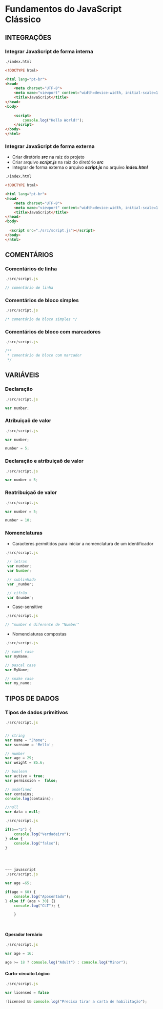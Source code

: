 # Fundamentos do JavaScript Clássico 

## INTEGRAÇÕES 

### Integrar JavaScript de forma interna 

~~~ html
./index.html

<!DOCTYPE html>

<html lang="pt-br">
<head>
    <meta charset="UTF-8">
    <meta name="viewport" content="width=device-width, initial-scale=1.0">
    <title>JavaScript</title>
</head>
<body>
    
    <script>
        console.log("Hello World!");
    </script>
</body>
</html>
~~~
    


### Integrar JavaScript de forma externa

- Criar diretório ***src*** na raiz do projeto 
- Criar arquivo ***script.js*** na raiz do diretório ***src***
- Integrar de forma externa o arquivo ***script.js*** no arquivo ***index.html***

~~~ html
./index.html

<!DOCTYPE html>

<html lang="pt-br">
<head>
    <meta charset="UTF-8">
    <meta name="viewport" content="width=device-width, initial-scale=1.0">
    <title>JavaScript</title>
</head>
<body>
    
  <script src="./src/script.js"></script>
</body>
</html>
~~~

## COMENTÁRIOS

### Comentários de linha 

~~~ javascript 
./src/script.js

// comentário de linha 

~~~

### Comentários de bloco simples 

~~~ javascript 
./src/script.js

/* comentário de bloco simples */

~~~

### Comentários de bloco com marcadores

~~~ javascript 
./src/script.js

/**
 * comentário de bloco com marcador 
 */

~~~

## VARIÁVEIS

### Declaração

~~~javascript 
./src/script.js

var number;

~~~

### Atribuiçaõ de valor 

~~~javascript 
./src/script.js

var number;

number = 5;

~~~

### Declaração e atribuiçaõ de valor 

~~~javascript 
./src/script.js

var number = 5;

~~~

### Reatribuiçaõ de valor 

~~~javascript 
./src/script.js

var number = 5;

number = 10;

~~~

### Nomenclaturas 

- Caracteres permitidos para iniciar a nomenclatura de um identificador 

~~~javascript 
./src/script.js
 
 // letras
 var number;
 var Number;

 // sublinhado
 var _number;

 // cifrão
 var $number;

~~~

- Case-sensitive

~~~javascript 
./src/script.js

// "number é diferente de "Number"

~~~

- Nomenclaturas compostas 

~~~javascript 
./src/script.js

// camel case
var myName;

// pascal case
var MyName;

// snake case
var my_name;

~~~

## TIPOS DE DADOS

### Tipos de dados primitivos 

~~~javascript 
./src/script.js


// string
var name = "Jhone"; 
var surname = 'Mello';

// number
var age = 29;
var weight = 85.6;

// boolean
var active = true;
var permission =  false;

// undefined 
var contains;
console.log(contains);

//null
var data = null;

~~~










~~~ javascript
./src/script.js

if(5=="5") {
    console.log("Verdadeiro");
} else {
    console.log("falso");
}
  



~~~ javascript
./src/script.js

var age =65;

if(age > 60) {
    console.log("Aposentado");
} else if (age > 30) {}
    console.log("CLT"); {

    }

  

~~~

#### Operador ternário

~~~ javascript
./src/script.js

var age = 16:

age >= 18 ? console.log("Adult") : console.log("Minor");


~~~

#### Curto-circuito Lógico

~~~ javascript
./src/script.js

var licensed = false

!licensed && console.log("Precisa tirar a carta de habilitação");

~~~




    
    


